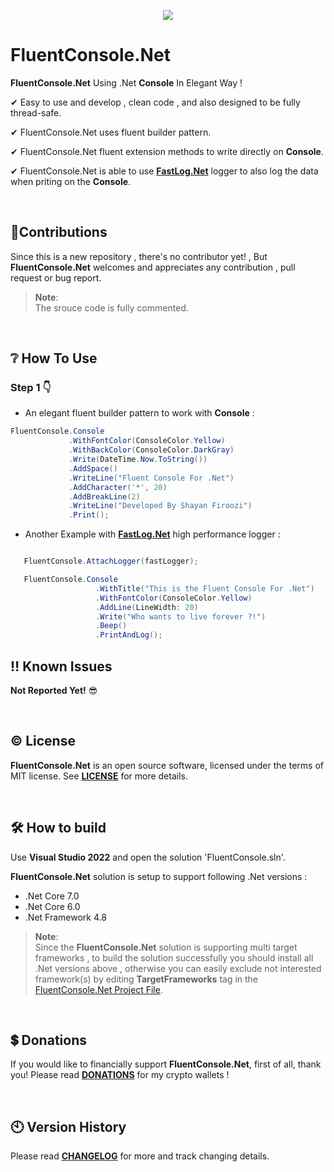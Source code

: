 <p align="center">
 <img src="https://github.com/ShayanFiroozi/FluentConsole.Net/blob/master/command.ico"
</p>

# FluentConsole.Net

**FluentConsole.Net** Using .Net **Console** In Elegant Way ! 
 
✔ Easy to use and develop , clean code , and also designed to be fully thread-safe.  
 
✔ FluentConsole.Net uses fluent builder pattern.  
 
✔ FluentConsole.Net fluent extension methods to write directly on **Console**.

✔ FluentConsole.Net is able to use [**FastLog.Net**](https://github.com/ShayanFiroozi/FastLog.Net) logger to also log the data when priting on the **Console**.  


<br/>

## 🤝Contributions
Since this is a new repository , there's no contributor yet! , But **FluentConsole.Net** welcomes and appreciates any contribution , pull request or bug report.
 
> **Note**:  
The srouce code is fully commented.

<br/>
 
## ❔ How To Use
 ### Step 1 👇  
 - An elegant fluent builder pattern to work with **Console** :  
 
 ```csharp
 FluentConsole.Console
              .WithFontColor(ConsoleColor.Yellow)
              .WithBackColor(ConsoleColor.DarkGray)
              .Write(DateTime.Now.ToString())
              .AddSpace()
              .WriteLine("Fluent Console For .Net")
              .AddCharacter('*', 20)
              .AddBreakLine(2)
              .WriteLine("Developed By Shayan Firoozi")
              .Print();
 ```   

 - Another Example with  [**FastLog.Net**](https://github.com/ShayanFiroozi/FastLog.Net) high performance logger :  


 ```csharp

    FluentConsole.AttachLogger(fastLogger);

    FluentConsole.Console
                    .WithTitle("This is the Fluent Console For .Net")
                    .WithFontColor(ConsoleColor.Yellow)
                    .AddLine(LineWidth: 20)
                    .Write("Who wants to live forever ?!")
                    .Beep()
                    .PrintAndLog();
 ```   

 
## ‼ Known Issues
 **Not Reported Yet!** 😎

<br/>
 
 ## © License
**FluentConsole.Net** is an open source software, licensed under the terms of MIT license.
See [**LICENSE**](LICENSE.md) for more details.

<br/>
 
## 🛠 How to build
Use **Visual Studio 2022** and open the solution 'FluentConsole.sln'.

**FluentConsole.Net** solution is setup to support following .Net versions :

- .Net Core 7.0
- .Net Core 6.0
- .Net Framework 4.8


> **Note**:  
Since the **FluentConsole.Net** solution is supporting multi target frameworks , to build the solution successfully you should install all .Net versions above , otherwise you can easily exclude not interested framework(s) by editing **TargetFrameworks** tag in the [FluentConsole.Net Project File](https://github.com/ShayanFiroozi/FluentConsole.Net/blob/master/FluentConsole.Net.csproj).

<br/>
 
## 💲 Donations
If you would like to financially support **FluentConsole.Net**, first of all, thank you! Please read [**DONATIONS**](DONATIONS.md) for my crypto wallets !

<br/>
 
## 🕙 Version History
Please read [**CHANGELOG**](CHANGELOG.md) for more and track changing details.
